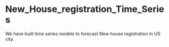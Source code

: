 # New_House_registration_Time_Series
We have built time series models to forecast New house registration in US city.
